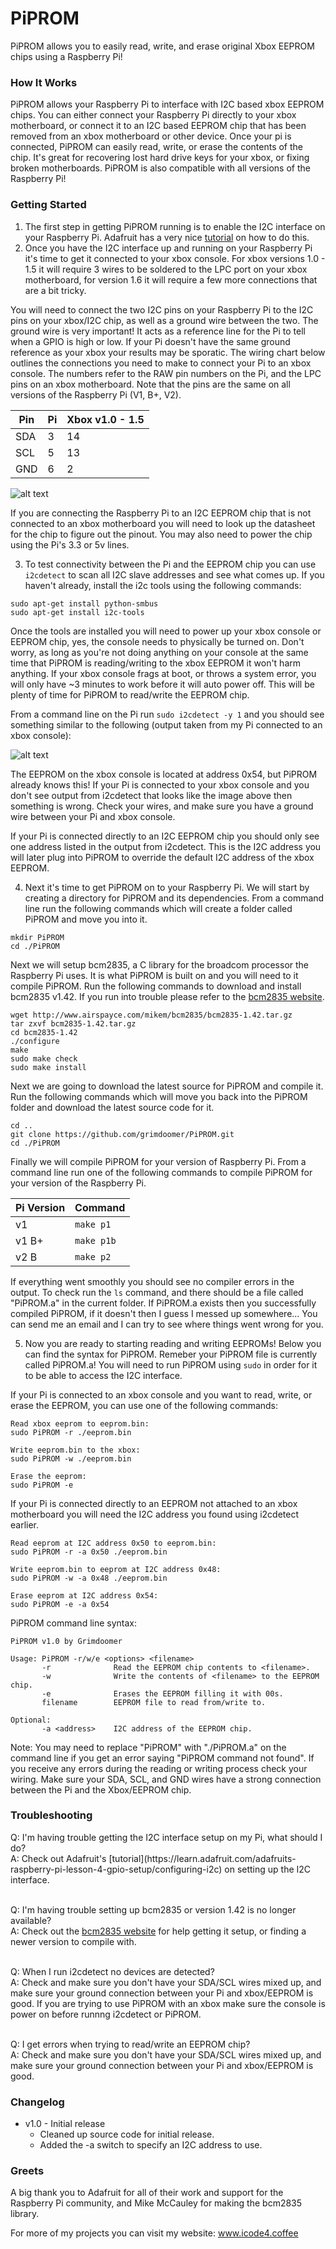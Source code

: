 # PiPROM
PiPROM allows you to easily read, write, and erase original Xbox EEPROM chips using a Raspberry Pi!

### How It Works
PiPROM allows your Raspberry Pi to interface with I2C based xbox EEPROM chips. You can either connect your Raspberry Pi directly to your xbox motherboard, or connect it to an I2C based EEPROM chip that has been removed from an xbox motherboard or other device. Once your pi is connected, PiPROM can easily read, write, or erase the contents of the chip. It's great for recovering lost hard drive keys for your xbox, or fixing broken motherboards. PiPROM is also compatible with all versions of the Raspberry Pi!

### Getting Started
1. The first step in getting PiPROM running is to enable the I2C interface on your Raspberry Pi. Adafruit has a very nice [tutorial](https://learn.adafruit.com/adafruits-raspberry-pi-lesson-4-gpio-setup/configuring-i2c) on how to do this.
2. Once you have the I2C interface up and running on your Raspberry Pi it's time to get it connected to your xbox console. For xbox versions 1.0 - 1.5 it will require 3 wires to be soldered to the LPC port on your xbox motherboard, for version 1.6 it will require a few more connections that are a bit tricky. 

 You will need to connect the two I2C pins on your Raspberry Pi to the I2C pins on your xbox/I2C chip, as well as a ground wire between the two. The ground wire is very important! It acts as a reference line for the Pi to tell when a GPIO is high or low. If your Pi doesn't have the same ground reference as your xbox your results may be sporatic. The wiring chart below outlines the connections you need to make to connect your Pi to an xbox console. The numbers refer to the RAW pin numbers on the Pi, and the LPC pins on an xbox motherboard. Note that the pins are the same on all versions of the Raspberry Pi (V1, B+, V2).

 Pin | Pi | Xbox v1.0 - 1.5
--- | --- | --- 
SDA | 3 | 14
SCL | 5 | 13
GND | 6 | 2

 ![alt text](/images/lpc_pinouts.png?raw=true)

 If you are connecting the Raspberry Pi to an I2C EEPROM chip that is not connected to an xbox motherboard you will need to look up the datasheet for the chip to figure out the pinout. You may also need to power the chip using the Pi's 3.3 or 5v lines.

3. To test connectivity between the Pi and the EEPROM chip you can use `i2cdetect` to scan all I2C slave addresses and see what comes up. If you haven't already, install the i2c tools using the following commands:
 ```
 sudo apt-get install python-smbus
 sudo apt-get install i2c-tools
 ```
 Once the tools are installed you will need to power up your xbox console or EEPROM chip, yes, the console needs to physically be turned on. Don't worry, as long as you're not doing anything on your console at the same time that PiPROM is reading/writing to the xbox EEPROM it won't harm anything. If your xbox console frags at boot, or throws a system error, you will only have ~3 minutes to work before it will auto power off. This will be plenty of time for PiPROM to read/write the EEPROM chip.
 
 From a command line on the Pi run `sudo i2cdetect -y 1` and you should see something similar to the following (output taken from my Pi connected to an xbox console):
 
 ![alt text](/images/i2c_xbox.png?raw=true)
 
 The EEPROM on the xbox console is located at address 0x54, but PiPROM already knows this! If your Pi is connected to your xbox console and you don't see output from i2cdetect that looks like the image above then something is wrong. Check your wires, and make sure you have a ground wire between your Pi and xbox console.
 
 If your Pi is connected directly to an I2C EEPROM chip you should only see one address listed in the output from i2cdetect. This is the I2C address you will later plug into PiPROM to override the default I2C address of the xbox EEPROM.

4. Next it's time to get PiPROM on to your Raspberry Pi. We will start by creating a directory for PiPROM and its dependencies. From a command line run the following commands which will create a folder called PiPROM and move you into it.
 ```
 mkdir PiPROM
 cd ./PiPROM
 ```

 Next we will setup bcm2835, a C library for the broadcom processor the Raspberry Pi uses. It is what PiPROM is built on and you will need to it compile PiPROM. Run the following commands to download and install bcm2835 v1.42. If you run into trouble please refer to the [bcm2835 website](http://www.airspayce.com/mikem/bcm2835/index.html).
 ```
wget http://www.airspayce.com/mikem/bcm2835/bcm2835-1.42.tar.gz
tar zxvf bcm2835-1.42.tar.gz
cd bcm2835-1.42
./configure
make
sudo make check
sudo make install
```
 
 Next we are going to download the latest source for PiPROM and compile it. Run the following commands which will move you back into the PiPROM folder and download the latest source code for it.
 ```
 cd ..
 git clone https://github.com/grimdoomer/PiPROM.git
 cd ./PiPROM
 ```
 
 Finally we will compile PiPROM for your version of Raspberry Pi. From a command line run one of the following commands to compile PiPROM for your version of the Raspberry Pi.
 
 Pi Version | Command
 --- | ---
 v1 | ```make p1```
 v1 B+ | ```make p1b```
 v2 B | ```make p2```
 
 If everything went smoothly you should see no compiler errors in the output. To check run the ```ls``` command, and there should be a file called "PiPROM.a" in the current folder. If PiPROM.a exists then you successfully compiled PiPROM, if it doesn't then I guess I messed up somewhere... You can send me an email and I can try to see where things went wrong for you.
 
5. Now you are ready to starting reading and writing EEPROMs! Below you can find the syntax for PiPROM. Remeber your PiPROM file is currently called PiPROM.a! You will need to run PiPROM using ```sudo``` in order for it to be able to access the I2C interface.

 If your Pi is connected to an xbox console and you want to read, write, or erase the EEPROM, you can use one of the following commands:
 ```
 Read xbox eeprom to eeprom.bin:
 sudo PiPROM -r ./eeprom.bin
 
 Write eeprom.bin to the xbox:
 sudo PiPROM -w ./eeprom.bin
 
 Erase the eeprom:
 sudo PiPROM -e
 ```
 
 If your Pi is connected directly to an EEPROM not attached to an xbox motherboard you will need the I2C address you found using i2cdetect earlier.
 ```
 Read eeprom at I2C address 0x50 to eeprom.bin:
 sudo PiPROM -r -a 0x50 ./eeprom.bin
 
 Write eeprom.bin to eeprom at I2C address 0x48:
 sudo PiPROM -w -a 0x48 ./eeprom.bin
 
 Erase eeprom at I2C address 0x54:
 sudo PiPROM -e -a 0x54
 ```
 
 PiPROM command line syntax:
 ```
 PiPROM v1.0 by Grimdoomer

Usage: PiPROM -r/w/e <options> <filename>
        -r              Read the EEPROM chip contents to <filename>.
        -w              Write the contents of <filename> to the EEPROM chip.
        -e              Erases the EEPROM filling it with 00s.
        filename        EEPROM file to read from/write to.

Optional:
        -a <address>    I2C address of the EEPROM chip.
 ```
 
 Note: You may need to replace "PiPROM" with "./PiPROM.a" on the command line if you get an error saying "PiPROM command not found". If you receive any errors during the reading or writing process check your wiring. Make sure your SDA, SCL, and GND wires have a strong connection between the Pi and the Xbox/EEPROM chip.

### Troubleshooting
<p>
Q: I'm having trouble getting the I2C interface setup on my Pi, what should I do?
<br>
A: Check out Adafruit's [tutorial](https://learn.adafruit.com/adafruits-raspberry-pi-lesson-4-gpio-setup/configuring-i2c) on setting up the I2C interface.
<br><br>

Q: I'm having trouble setting up bcm2835 or version 1.42 is no longer available?
<br>
A: Check out the [bcm2835 website](http://www.airspayce.com/mikem/bcm2835/index.html) for help getting it setup, or finding a newer version to compile with.
<br><br>

Q: When I run i2cdetect no devices are detected?
<br>
A: Check and make sure you don't have your SDA/SCL wires mixed up, and make sure your ground connection between your Pi and xbox/EEPROM is good. If you are trying to use PiPROM with an xbox make sure the console is power on before runnng i2cdetect or PiPROM.
<br><br>

Q: I get errors when trying to read/write an EEPROM chip?
<br>
A: Check and make sure you don't have your SDA/SCL wires mixed up, and make sure your ground connection between your Pi and xbox/EEPROM is good.
</p>

### Changelog
* v1.0 - Initial release
  * Cleaned up source code for initial release.
  * Added the -a switch to specify an I2C address to use.

### Greets
A big thank you to Adafruit for all of their work and support for the Raspberry Pi community, and Mike McCauley for making the bcm2835 library.

For more of my projects you can visit my website: www.icode4.coffee
